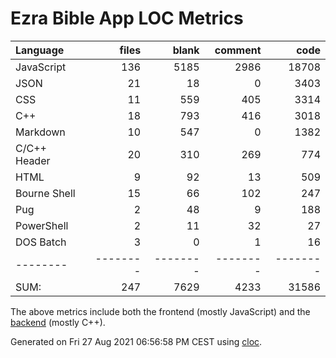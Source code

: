 # Ezra Bible App LOC Metrics

Language|files|blank|comment|code
:-------|-------:|-------:|-------:|-------:
JavaScript|136|5185|2986|18708
JSON|21|18|0|3403
CSS|11|559|405|3314
C++|18|793|416|3018
Markdown|10|547|0|1382
C/C++ Header|20|310|269|774
HTML|9|92|13|509
Bourne Shell|15|66|102|247
Pug|2|48|9|188
PowerShell|2|11|32|27
DOS Batch|3|0|1|16
--------|--------|--------|--------|--------
SUM:|247|7629|4233|31586

The above metrics include both the frontend (mostly JavaScript) and the [backend](https://github.com/ezra-project/node-sword-interface) (mostly C++).

Generated on Fri 27 Aug 2021 06:56:58 PM CEST using [cloc](https://github.com/AlDanial/cloc).